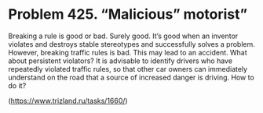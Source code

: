 # Problem 425. “Malicious” motorist”

Breaking a rule is good or bad. Surely good. It’s good when an inventor violates and destroys stable stereotypes and successfully solves a problem. However, breaking traffic rules is bad. This may lead to an accident. What about persistent violators? It is advisable to identify drivers who have repeatedly violated traffic rules, so that other car owners can immediately understand on the road that a source of increased danger is driving. How to do it?

(https://www.trizland.ru/tasks/1660/)